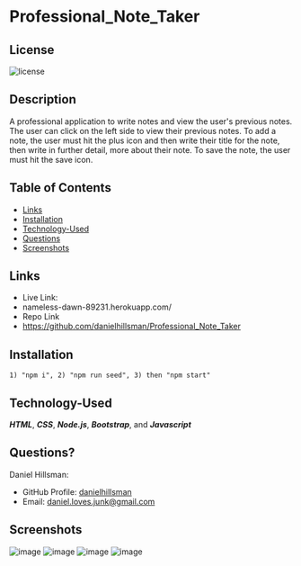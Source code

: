 # Professional_Note_Taker

## License

![license](https://img.shields.io/static/v1?label=license&message=LABD&color=success)
  
## Description
A professional application to write notes and view the user's previous notes. The user can click on the left side to view their previous notes. To add a note, the user must hit the plus icon and then write their title for the note, then write in further detail, more about their note. To save the note, the user must hit the save icon.
  
## Table of Contents
 
* [Links](#links)
* [Installation](#installation)
* [Technology-Used](#technology-used)
* [Questions](#questions)
* [Screenshots](#screenshots)

## Links
* Live Link:
* nameless-dawn-89231.herokuapp.com/
* Repo Link
* https://github.com/danielhillsman/Professional_Note_Taker
  
## Installation
````
1) "npm i", 2) "npm run seed", 3) then "npm start" 
````
## Technology-Used

***HTML***, ***CSS***, ***Node.js***, ***Bootstrap***, and ***Javascript***
 
## Questions?

Daniel Hillsman: 
* GitHub Profile: [danielhillsman](https://github.com/danielhillsman)
* Email: daniel.loves.junk@gmail.com

## Screenshots
![image](https://user-images.githubusercontent.com/99533951/166403011-1d419390-ca0d-4825-881f-06c90c151fb1.png)
![image](https://user-images.githubusercontent.com/99533951/166403021-ac2ff83d-be21-4bfc-af01-cec40aff02e4.png)
![image](https://user-images.githubusercontent.com/99533951/166403034-0e57e175-07ce-4d57-98cf-435a488a3275.png)
![image](https://user-images.githubusercontent.com/99533951/166403049-ddd77f8e-0ddf-41bd-90d0-6ca4d91f78d3.png)

